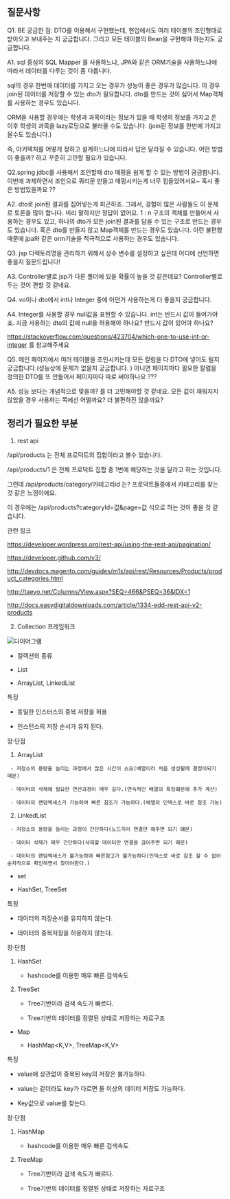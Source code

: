 ## 질문사항

Q1.  BE 궁금한 점: DTO를 이용해서 구현했는데, 현업에서도 여러 테이블의 조인형태로 받아오고 보내주는 지 궁금합니다. 그리고 모든 테이블의 Bean을 구현해야 하는지도 궁금합니다.


A1.  sql 중심의 SQL Mapper 를 사용하느냐, JPA와 같은 ORM기술을 사용하느냐에 따라서 데이터를 다루는 것이 좀 다릅니다.

sql의 경우 한번에 데이터를 가지고 오는 경우가 성능이 좋은 경우가 많습니다. 이 경우 join된 데이터를 저장할 수 있는 dto가 필요합니다. dto를 만드는 것이 싫어서 Map객체를 사용하는 경우도 있습니다.

ORM을 사용할 경우에는 학생과 과목이라는 정보가 있을 때 학생의 정보를 가지고 온 이후 학생의 과목을 lazy로딩으로 불러올 수도 있습니다. (join된 정보를 한번에 가지고 올수도 있습니다.)

즉, 아키텍처를 어떻게 정하고 설계하느냐에 따라서 답은 달라질 수 있습니다. 어떤 방법이 좋을까? 하고 꾸준히 고민할 필요가 있습니다.



Q2.spring jdbc를 사용해서 조인할때 dto 매핑을 쉽게 할 수 있는 방법이 궁금합니다. 이번에 과제하면서 조인으로 쿼리문 만들고 매핑시키는게 너무 힘들었어서요~ 혹시 좋은 방법있을까요 ??

A2. dto로 join된 결과를 집어넣는게 피곤하죠. 그래서, 경험이 많은 사람들도 이 문제로 토론을 많이 합니다.
미리 말하지만 정답이 없어요. 1 : n 구조의 객체를 만들어서 사용하는 경우도 있고, 하나의 dto가 모든 join된 결과를 담을 수 있는 구조로 만드는 경우도 있습니다.
혹은 dto를 만들지 않고 Map객체를 만드는 경우도 있습니다. 이런 불편함때문에 jpa와 같은 orm기술을 적극적으로 사용하는 경우도 있습니다.


Q3. jsp 디렉토리명을 관리하기 위해서 상수 변수를 설정하고 싶은데 어디에 선언하면 좋을지 질문드립니다!

A3. Controller별로 jsp가 다른 폴더에 있을 확률이 높을 것 같은데요? Controller별로 두는 것이 편할 것 같네요.

Q4. vo이나 dto에서 int나 Integer 중에 어떤거 사용하는게 더 좋을지 궁금합니다.

A4. Integer를 사용할 경우 null값을 표현할 수 있습니다. int는 반드시 값이 들어가야죠. 지금 사용하는 dto의 값에 null을 허용해야 하나요? 반드시 값이 있어야 하나요?

https://stackoverflow.com/questions/423704/which-one-to-use-int-or-integer 를 참고해주세요


Q5. 메인 페이지에서 여러 테이블을 조인시키는데 모든 칼럼을 다 DTO에 넣어도 될지 궁금합니다.(성능상에 문제가 없을지 궁금합니다. )
아니면 페이지마다 필요한 칼럼을 정의한 DTO를 또 만들어서 페이지마다 따로 써야하나요 ???

A5. 성능 보다는 개념적으로 맞을까? 를 더 고민해야할 것 같네요. 모든 값이 채워지지 않았을 경우 사용하는 쪽에선 어떨까요? 더 불편하진 않을까요?




## 정리가 필요한 부분

1. rest api

/api/products 는 전체 프로덕트의 집합이라고 볼수 있습니다.

/api/products/1 은 전체 프로덕트 집합 중 1번에 해당하는 것을 달라고 하는 것입니다.

그런데 /api/products/category/카테고리id 는? 프로덕트들중에서 카테고리를 찾는 것 같은 느낌이에요.

이 경우에는 /api/products?categoryId=값&page=값 식으로 하는 것이 좋을 것 같습니다.




관련 링크

https://developer.wordpress.org/rest-api/using-the-rest-api/pagination/

https://developer.github.com/v3/

http://devdocs.magento.com/guides/m1x/api/rest/Resources/Products/product_categories.html

http://taeyo.net/Columns/View.aspx?SEQ=466&PSEQ=36&IDX=1

http://docs.easydigitaldownloads.com/article/1334-edd-rest-api-v2-products



2. Collection 프레임워크

![다이어그램](Collection.png)

- 컬렉션의 종류

 * List

  -  ArrayList<E>, LinkedList<E>

 특징

   - 동일한 인스터스의 중복 저장을 허용

   - 인스턴스의 저장 순서가 유지 된다.

 장·단점

   1) ArrayList<E>

     - 저장소의 용량을 늘리는 과정에서 많은 시간이 소요(배열이라 처음 생성될때 결정이되기 때문)

     - 데이터의 삭제에 필요한 연산과정이 매우 길다.(연속적인 배열의 특징떄문에 추가 계산)

     - 데이터의 랜덤엑세스가 가능하여 빠른 참조가 가능하다.(배열의 인덱스로 바로 참조 가능)

   2) LinkedList<E>

     - 저장소의 용량을 늘리는 과정이 간단하다(노드끼리 연결만 해주면 되기 떄문)

     - 데이터 삭제가 매우 간단하다(삭제할 데이터만 연결을 끊어주면 되기 때문)

     - 데이터의 랜덤엑세스가 불가능하여 빠른참고가 불가능하다(인덱스로 바로 참조 할 수 없어 순차적으로 확인하면서 찾아야한다.)



* set

- HashSet<E>, TreeSet<E>

 특징

  - 데이터의 저장순서를 유지하지 않는다.

  - 데이터의 중복저장을 허용하지 않는다.

 장·단점

   1) HashSet<E>

      - hashcode를 이용한 매우 빠른 검색속도

  1) TreeSet<E>

      - Tree기반이라 검색 속도가 빠르다.

      - Tree기반의 데이터를 정렬된 상태로 저장하는 자료구조

* Map

  - HashMap<K,V>, TreeMap<K,V>

 특징

  - value에 상관없이 중복된 key의 저장은 불가능하다.

  - value는 같더라도 key가 다르면 둘 이상의 데이터 저장도 가능하다.

  - Key값으로 value를 찾는다.

 장·단점

   1) HashMap<E>

      - hashcode를 이용한 매우 빠른 검색속도

  1) TreeMap<E>

      - Tree기반이라 검색 속도가 빠르다.

      - Tree기반의 데이터를 정렬된 상태로 저장하는 자료구조
